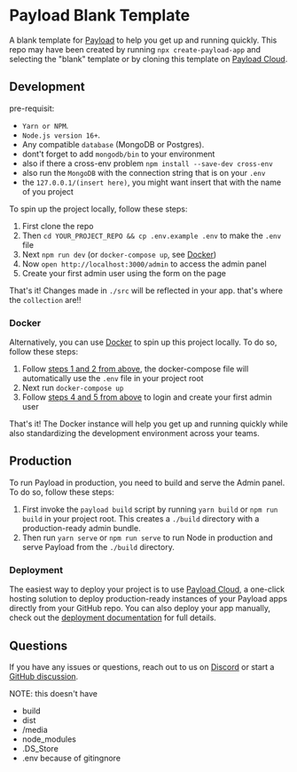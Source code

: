 # Payload Blank Template

A blank template for [Payload](https://github.com/payloadcms/payload) to help you get up and running quickly. This repo may have been created by running `npx create-payload-app` and selecting the "blank" template or by cloning this template on [Payload Cloud](https://payloadcms.com/new/clone/blank).

## Development
pre-requisit:
- `Yarn or NPM`.
- `Node.js version 16+`.
- Any compatible `database` (MongoDB or Postgres).
- dont't forget to add `mongodb/bin` to your environment
- also if there a cross-env problem `npm install --save-dev cross-env`
- also run the `MongoDB` with the connection string that is on your `.env`
- the `127.0.0.1/(insert here)`, you might want insert that with the name of you project 

To spin up the project locally, follow these steps:

1. First clone the repo
2. Then `cd YOUR_PROJECT_REPO && cp .env.example .env` to make the `.env` file
3. Next `npm run dev` (or `docker-compose up`, see [Docker](#docker)) 
4. Now `open http://localhost:3000/admin` to access the admin panel
5. Create your first admin user using the form on the page

That's it! Changes made in `./src` will be reflected in your app.
that's where the `collection` are!!

### Docker

Alternatively, you can use [Docker](https://www.docker.com) to spin up this project locally. To do so, follow these steps:

1. Follow [steps 1 and 2 from above](#development), the docker-compose file will automatically use the `.env` file in your project root
1. Next run `docker-compose up`
1. Follow [steps 4 and 5 from above](#development) to login and create your first admin user

That's it! The Docker instance will help you get up and running quickly while also standardizing the development environment across your teams.

## Production

To run Payload in production, you need to build and serve the Admin panel. To do so, follow these steps:

1. First invoke the `payload build` script by running `yarn build` or `npm run build` in your project root. This creates a `./build` directory with a production-ready admin bundle.
1. Then run `yarn serve` or `npm run serve` to run Node in production and serve Payload from the `./build` directory.

### Deployment

The easiest way to deploy your project is to use [Payload Cloud](https://payloadcms.com/new/import), a one-click hosting solution to deploy production-ready instances of your Payload apps directly from your GitHub repo. You can also deploy your app manually, check out the [deployment documentation](https://payloadcms.com/docs/production/deployment) for full details.

## Questions

If you have any issues or questions, reach out to us on [Discord](https://discord.com/invite/payload) or start a [GitHub discussion](https://github.com/payloadcms/payload/discussions).

NOTE:
this doesn't have
- build
- dist
- /media
- node_modules
- .DS_Store
- .env
because of gitingnore 
